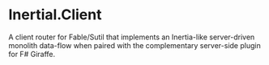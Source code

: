 # Inertial.Client

A client router for Fable/Sutil that implements an Inertia-like server-driven monolith data-flow when paired with the complementary server-side plugin for F# Giraffe.

